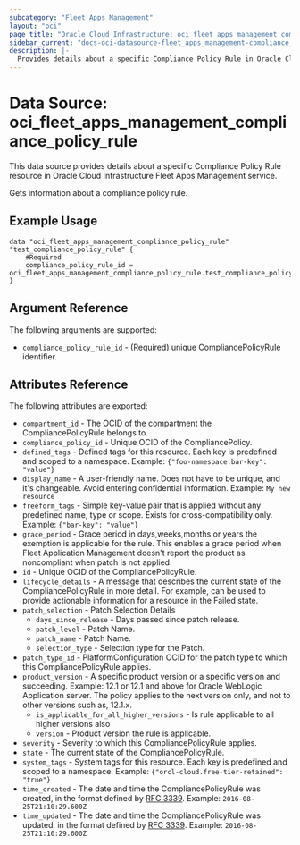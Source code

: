 ```yaml
---
subcategory: "Fleet Apps Management"
layout: "oci"
page_title: "Oracle Cloud Infrastructure: oci_fleet_apps_management_compliance_policy_rule"
sidebar_current: "docs-oci-datasource-fleet_apps_management-compliance_policy_rule"
description: |-
  Provides details about a specific Compliance Policy Rule in Oracle Cloud Infrastructure Fleet Apps Management service
---
```


# Data Source: oci_fleet_apps_management_compliance_policy_rule
This data source provides details about a specific Compliance Policy Rule resource in Oracle Cloud Infrastructure Fleet Apps Management service.

Gets information about a compliance policy rule.

## Example Usage

```hcl
data "oci_fleet_apps_management_compliance_policy_rule" "test_compliance_policy_rule" {
	#Required
	compliance_policy_rule_id = oci_fleet_apps_management_compliance_policy_rule.test_compliance_policy_rule.id
}
```

## Argument Reference

The following arguments are supported:

* `compliance_policy_rule_id` - (Required) unique CompliancePolicyRule identifier.


## Attributes Reference

The following attributes are exported:

* `compartment_id` - The OCID of the compartment the CompliancePolicyRule belongs to.
* `compliance_policy_id` - Unique OCID of the CompliancePolicy.
* `defined_tags` - Defined tags for this resource. Each key is predefined and scoped to a namespace. Example: `{"foo-namespace.bar-key": "value"}` 
* `display_name` - A user-friendly name. Does not have to be unique, and it's changeable. Avoid entering confidential information.  Example: `My new resource` 
* `freeform_tags` - Simple key-value pair that is applied without any predefined name, type or scope. Exists for cross-compatibility only. Example: `{"bar-key": "value"}` 
* `grace_period` - Grace period in days,weeks,months or years the exemption is applicable for the rule. This enables a grace period when Fleet Application Management doesn't report the product as noncompliant when patch is not applied. 
* `id` - Unique OCID of the CompliancePolicyRule.
* `lifecycle_details` - A message that describes the current state of the CompliancePolicyRule in more detail. For example, can be used to provide actionable information for a resource in the Failed state. 
* `patch_selection` - Patch Selection Details
	* `days_since_release` - Days passed since patch release.
	* `patch_level` - Patch Name.
	* `patch_name` - Patch Name.
	* `selection_type` - Selection type for the Patch. 
* `patch_type_id` - PlatformConfiguration OCID for the patch type to which this CompliancePolicyRule applies.
* `product_version` - A specific product version or a specific version and succeeding. Example: 12.1 or 12.1 and above for Oracle WebLogic Application server. The policy applies to the next version only, and not to other versions such as, 12.1.x. 
	* `is_applicable_for_all_higher_versions` - Is rule applicable to all higher versions also
	* `version` - Product version the rule is applicable.
* `severity` - Severity to which this CompliancePolicyRule applies.
* `state` - The current state of the CompliancePolicyRule.
* `system_tags` - System tags for this resource. Each key is predefined and scoped to a namespace. Example: `{"orcl-cloud.free-tier-retained": "true"}` 
* `time_created` - The date and time the CompliancePolicyRule was created, in the format defined by [RFC 3339](https://tools.ietf.org/html/rfc3339).  Example: `2016-08-25T21:10:29.600Z` 
* `time_updated` - The date and time the CompliancePolicyRule was updated, in the format defined by [RFC 3339](https://tools.ietf.org/html/rfc3339).  Example: `2016-08-25T21:10:29.600Z` 

